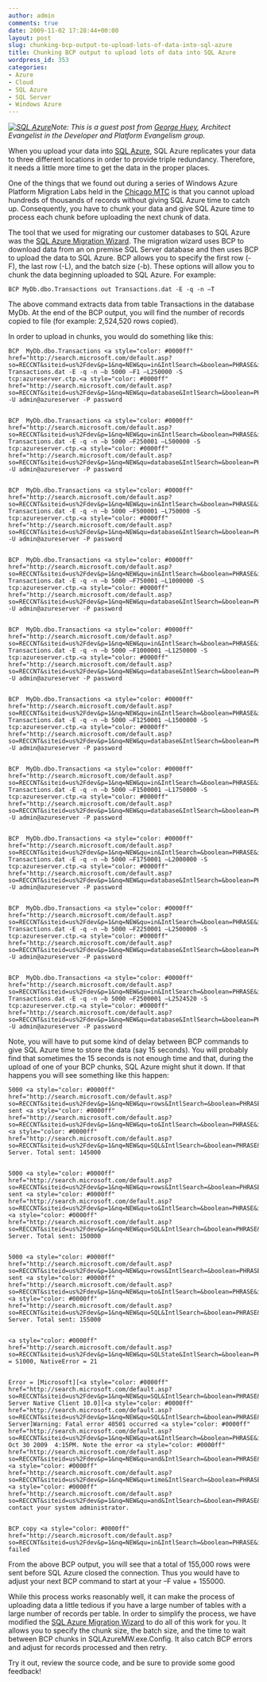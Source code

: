 ```yaml
---
author: admin
comments: true
date: 2009-11-02 17:28:44+00:00
layout: post
slug: chunking-bcp-output-to-upload-lots-of-data-into-sql-azure
title: Chunking BCP output to upload lots of data into SQL Azure
wordpress_id: 353
categories:
- Azure
- Cloud
- SQL Azure
- SQL Server
- Windows Azure
---
```


[_![SQL Azure](http://images.wadewegner.com/wordpress/2009/11/SQLAzure_thumb.png)_](http://images.wadewegner.com/wordpress/2009/11/SQLAzure.png)_Note: This is a guest post from [George Huey](http://www.linkedin.com/pub/george-huey/0/4b0/375), Architect Evangelist in the Developer and Platform Evangelism group._

 

When you upload your data into [SQL Azure](http://www.microsoft.com/windowsazure/sqlazure/), SQL Azure replicates your data to three different locations in order to provide triple redundancy. Therefore, it needs a little more time to get the data in the proper places.

 

One of the things that we found out during a series of Windows Azure Platform Migration Labs held in the [Chicago MTC](http://www.microsoft.com/mtc/locations/Chicago.mspx) is that you cannot upload hundreds of thousands of records without giving SQL Azure time to catch up. Consequently, you have to chunk your data and give SQL Azure time to process each chunk before uploading the next chunk of data.

 

The tool that we used for migrating our customer databases to SQL Azure was the [SQL Azure Migration Wizard](http://sqlazuremw.codeplex.com/). The migration wizard uses BCP to download data from an on premise SQL Server database and then uses BCP to upload the data to SQL Azure. BCP allows you to specify the first row (-F), the last row (-L), and the batch size (-b). These options will allow you to chunk the data beginning uploaded to SQL Azure. For example:

 
    
    BCP MyDb.dbo.Transactions out Transactions.dat -E -q -n –T 





The above command extracts data from table Transactions in the database MyDb. At the end of the BCP output, you will find the number of records copied to file (for example: 2,524,520 rows copied).





In order to upload in chunks, you would do something like this:




    
    BCP  MyDb.dbo.Transactions <a style="color: #0000ff" href="http://search.microsoft.com/default.asp?so=RECCNT&siteid=us%2Fdev&p=1&nq=NEW&qu=in&IntlSearch=&boolean=PHRASE&ig=01&i=09&i=99">in</a>  Transactions.dat -E -q -n –b 5000 –F1 –L250000 -S  tcp:azureserver.ctp.<a style="color: #0000ff" href="http://search.microsoft.com/default.asp?so=RECCNT&siteid=us%2Fdev&p=1&nq=NEW&qu=database&IntlSearch=&boolean=PHRASE&ig=01&i=09&i=99">database</a>.windows.net -U admin@azureserver -P password
    
    
    BCP  MyDb.dbo.Transactions <a style="color: #0000ff" href="http://search.microsoft.com/default.asp?so=RECCNT&siteid=us%2Fdev&p=1&nq=NEW&qu=in&IntlSearch=&boolean=PHRASE&ig=01&i=09&i=99">in</a>  Transactions.dat -E -q -n –b 5000 –F250001 –L500000 -S  tcp:azureserver.ctp.<a style="color: #0000ff" href="http://search.microsoft.com/default.asp?so=RECCNT&siteid=us%2Fdev&p=1&nq=NEW&qu=database&IntlSearch=&boolean=PHRASE&ig=01&i=09&i=99">database</a>.windows.net -U admin@azureserver -P password
    
    
    BCP  MyDb.dbo.Transactions <a style="color: #0000ff" href="http://search.microsoft.com/default.asp?so=RECCNT&siteid=us%2Fdev&p=1&nq=NEW&qu=in&IntlSearch=&boolean=PHRASE&ig=01&i=09&i=99">in</a>  Transactions.dat -E -q -n –b 5000 –F500001 –L750000 -S  tcp:azureserver.ctp.<a style="color: #0000ff" href="http://search.microsoft.com/default.asp?so=RECCNT&siteid=us%2Fdev&p=1&nq=NEW&qu=database&IntlSearch=&boolean=PHRASE&ig=01&i=09&i=99">database</a>.windows.net -U admin@azureserver -P password
    
    
    BCP  MyDb.dbo.Transactions <a style="color: #0000ff" href="http://search.microsoft.com/default.asp?so=RECCNT&siteid=us%2Fdev&p=1&nq=NEW&qu=in&IntlSearch=&boolean=PHRASE&ig=01&i=09&i=99">in</a>  Transactions.dat -E -q -n –b 5000 –F750001 –L1000000 -S  tcp:azureserver.ctp.<a style="color: #0000ff" href="http://search.microsoft.com/default.asp?so=RECCNT&siteid=us%2Fdev&p=1&nq=NEW&qu=database&IntlSearch=&boolean=PHRASE&ig=01&i=09&i=99">database</a>.windows.net -U admin@azureserver -P password
    
    
    BCP  MyDb.dbo.Transactions <a style="color: #0000ff" href="http://search.microsoft.com/default.asp?so=RECCNT&siteid=us%2Fdev&p=1&nq=NEW&qu=in&IntlSearch=&boolean=PHRASE&ig=01&i=09&i=99">in</a>  Transactions.dat -E -q -n –b 5000 –F1000001 –L1250000 -S  tcp:azureserver.ctp.<a style="color: #0000ff" href="http://search.microsoft.com/default.asp?so=RECCNT&siteid=us%2Fdev&p=1&nq=NEW&qu=database&IntlSearch=&boolean=PHRASE&ig=01&i=09&i=99">database</a>.windows.net -U admin@azureserver -P password
    
    
    BCP  MyDb.dbo.Transactions <a style="color: #0000ff" href="http://search.microsoft.com/default.asp?so=RECCNT&siteid=us%2Fdev&p=1&nq=NEW&qu=in&IntlSearch=&boolean=PHRASE&ig=01&i=09&i=99">in</a>  Transactions.dat -E -q -n –b 5000 –F1250001 –L1500000 -S  tcp:azureserver.ctp.<a style="color: #0000ff" href="http://search.microsoft.com/default.asp?so=RECCNT&siteid=us%2Fdev&p=1&nq=NEW&qu=database&IntlSearch=&boolean=PHRASE&ig=01&i=09&i=99">database</a>.windows.net -U admin@azureserver -P password
    
    
    BCP  MyDb.dbo.Transactions <a style="color: #0000ff" href="http://search.microsoft.com/default.asp?so=RECCNT&siteid=us%2Fdev&p=1&nq=NEW&qu=in&IntlSearch=&boolean=PHRASE&ig=01&i=09&i=99">in</a>  Transactions.dat -E -q -n –b 5000 –F1500001 –L1750000 -S  tcp:azureserver.ctp.<a style="color: #0000ff" href="http://search.microsoft.com/default.asp?so=RECCNT&siteid=us%2Fdev&p=1&nq=NEW&qu=database&IntlSearch=&boolean=PHRASE&ig=01&i=09&i=99">database</a>.windows.net -U admin@azureserver -P password
    
    
    BCP  MyDb.dbo.Transactions <a style="color: #0000ff" href="http://search.microsoft.com/default.asp?so=RECCNT&siteid=us%2Fdev&p=1&nq=NEW&qu=in&IntlSearch=&boolean=PHRASE&ig=01&i=09&i=99">in</a>  Transactions.dat -E -q -n –b 5000 –F1750001 –L2000000 -S  tcp:azureserver.ctp.<a style="color: #0000ff" href="http://search.microsoft.com/default.asp?so=RECCNT&siteid=us%2Fdev&p=1&nq=NEW&qu=database&IntlSearch=&boolean=PHRASE&ig=01&i=09&i=99">database</a>.windows.net -U admin@azureserver -P password
    
    
    BCP  MyDb.dbo.Transactions <a style="color: #0000ff" href="http://search.microsoft.com/default.asp?so=RECCNT&siteid=us%2Fdev&p=1&nq=NEW&qu=in&IntlSearch=&boolean=PHRASE&ig=01&i=09&i=99">in</a>  Transactions.dat -E -q -n –b 5000 –F2250001 –L2500000 -S  tcp:azureserver.ctp.<a style="color: #0000ff" href="http://search.microsoft.com/default.asp?so=RECCNT&siteid=us%2Fdev&p=1&nq=NEW&qu=database&IntlSearch=&boolean=PHRASE&ig=01&i=09&i=99">database</a>.windows.net -U admin@azureserver -P password
    
    
    BCP  MyDb.dbo.Transactions <a style="color: #0000ff" href="http://search.microsoft.com/default.asp?so=RECCNT&siteid=us%2Fdev&p=1&nq=NEW&qu=in&IntlSearch=&boolean=PHRASE&ig=01&i=09&i=99">in</a>  Transactions.dat -E -q -n –b 5000 –F2500001 –L2524520 -S  tcp:azureserver.ctp.<a style="color: #0000ff" href="http://search.microsoft.com/default.asp?so=RECCNT&siteid=us%2Fdev&p=1&nq=NEW&qu=database&IntlSearch=&boolean=PHRASE&ig=01&i=09&i=99">database</a>.windows.net -U admin@azureserver -P password
    





Note, you will have to put some kind of delay between BCP commands to give SQL Azure time to store the data (say 15 seconds). You will probably find that sometimes the 15 seconds is not enough time and that, during the upload of one of your BCP chunks, SQL Azure might shut it down. If that happens you will see something like this happen:




    
    5000 <a style="color: #0000ff" href="http://search.microsoft.com/default.asp?so=RECCNT&siteid=us%2Fdev&p=1&nq=NEW&qu=rows&IntlSearch=&boolean=PHRASE&ig=01&i=09&i=99">rows</a> sent <a style="color: #0000ff" href="http://search.microsoft.com/default.asp?so=RECCNT&siteid=us%2Fdev&p=1&nq=NEW&qu=to&IntlSearch=&boolean=PHRASE&ig=01&i=09&i=99">to</a> <a style="color: #0000ff" href="http://search.microsoft.com/default.asp?so=RECCNT&siteid=us%2Fdev&p=1&nq=NEW&qu=SQL&IntlSearch=&boolean=PHRASE&ig=01&i=09&i=99">SQL</a> Server. Total sent: 145000
    
    
    5000 <a style="color: #0000ff" href="http://search.microsoft.com/default.asp?so=RECCNT&siteid=us%2Fdev&p=1&nq=NEW&qu=rows&IntlSearch=&boolean=PHRASE&ig=01&i=09&i=99">rows</a> sent <a style="color: #0000ff" href="http://search.microsoft.com/default.asp?so=RECCNT&siteid=us%2Fdev&p=1&nq=NEW&qu=to&IntlSearch=&boolean=PHRASE&ig=01&i=09&i=99">to</a> <a style="color: #0000ff" href="http://search.microsoft.com/default.asp?so=RECCNT&siteid=us%2Fdev&p=1&nq=NEW&qu=SQL&IntlSearch=&boolean=PHRASE&ig=01&i=09&i=99">SQL</a> Server. Total sent: 150000
    
    
    5000 <a style="color: #0000ff" href="http://search.microsoft.com/default.asp?so=RECCNT&siteid=us%2Fdev&p=1&nq=NEW&qu=rows&IntlSearch=&boolean=PHRASE&ig=01&i=09&i=99">rows</a> sent <a style="color: #0000ff" href="http://search.microsoft.com/default.asp?so=RECCNT&siteid=us%2Fdev&p=1&nq=NEW&qu=to&IntlSearch=&boolean=PHRASE&ig=01&i=09&i=99">to</a> <a style="color: #0000ff" href="http://search.microsoft.com/default.asp?so=RECCNT&siteid=us%2Fdev&p=1&nq=NEW&qu=SQL&IntlSearch=&boolean=PHRASE&ig=01&i=09&i=99">SQL</a> Server. Total sent: 155000
    
    
    <a style="color: #0000ff" href="http://search.microsoft.com/default.asp?so=RECCNT&siteid=us%2Fdev&p=1&nq=NEW&qu=SQLState&IntlSearch=&boolean=PHRASE&ig=01&i=09&i=99">SQLState</a> = S1000, NativeError = 21
    
    
    Error = [Microsoft][<a style="color: #0000ff" href="http://search.microsoft.com/default.asp?so=RECCNT&siteid=us%2Fdev&p=1&nq=NEW&qu=SQL&IntlSearch=&boolean=PHRASE&ig=01&i=09&i=99">SQL</a> Server Native Client 10.0][<a style="color: #0000ff" href="http://search.microsoft.com/default.asp?so=RECCNT&siteid=us%2Fdev&p=1&nq=NEW&qu=SQL&IntlSearch=&boolean=PHRASE&ig=01&i=09&i=99">SQL</a> Server]Warning: Fatal error 40501 occurred <a style="color: #0000ff" href="http://search.microsoft.com/default.asp?so=RECCNT&siteid=us%2Fdev&p=1&nq=NEW&qu=at&IntlSearch=&boolean=PHRASE&ig=01&i=09&i=99">at</a> Oct 30 2009  4:15PM. Note the error <a style="color: #0000ff" href="http://search.microsoft.com/default.asp?so=RECCNT&siteid=us%2Fdev&p=1&nq=NEW&qu=and&IntlSearch=&boolean=PHRASE&ig=01&i=09&i=99">and</a> <a style="color: #0000ff" href="http://search.microsoft.com/default.asp?so=RECCNT&siteid=us%2Fdev&p=1&nq=NEW&qu=time&IntlSearch=&boolean=PHRASE&ig=01&i=09&i=99">time</a>, <a style="color: #0000ff" href="http://search.microsoft.com/default.asp?so=RECCNT&siteid=us%2Fdev&p=1&nq=NEW&qu=and&IntlSearch=&boolean=PHRASE&ig=01&i=09&i=99">and</a> contact your system administrator.
    
    
    BCP copy <a style="color: #0000ff" href="http://search.microsoft.com/default.asp?so=RECCNT&siteid=us%2Fdev&p=1&nq=NEW&qu=in&IntlSearch=&boolean=PHRASE&ig=01&i=09&i=99">in</a> failed 





From the above BCP output, you will see that a total of 155,000 rows were sent before SQL Azure closed the connection. Thus you would have to adjust your next BCP command to start at your –F value + 155000.





While this process works reasonably well, it can make the process of uploading data a little tedious if you have a large number of tables with a large number of records per table. In order to simplify the process, we have modified the [SQL Azure Migration Wizard](http://sqlazuremw.codeplex.com/) to do all of this work for you. It allows you to specify the chunk size, the batch size, and the time to wait between BCP chunks in SQLAzureMW.exe.Config. It also catch BCP errors and adjust for records processed and then retry.





Try it out, review the source code, and be sure to provide some good feedback!
